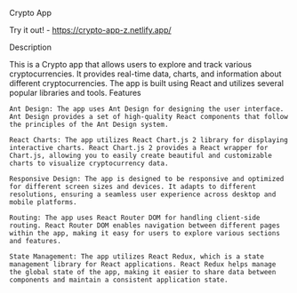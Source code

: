 Crypto App

Try it out! - https://crypto-app-z.netlify.app/

Description

This is a Crypto app that allows users to explore and track various cryptocurrencies. It provides real-time data, charts, and information about different cryptocurrencies. The app is built using React and utilizes several popular libraries and tools.
Features

    Ant Design: The app uses Ant Design for designing the user interface. Ant Design provides a set of high-quality React components that follow the principles of the Ant Design system.

    React Charts: The app utilizes React Chart.js 2 library for displaying interactive charts. React Chart.js 2 provides a React wrapper for Chart.js, allowing you to easily create beautiful and customizable charts to visualize cryptocurrency data.

    Responsive Design: The app is designed to be responsive and optimized for different screen sizes and devices. It adapts to different resolutions, ensuring a seamless user experience across desktop and mobile platforms.

    Routing: The app uses React Router DOM for handling client-side routing. React Router DOM enables navigation between different pages within the app, making it easy for users to explore various sections and features.

    State Management: The app utilizes React Redux, which is a state management library for React applications. React Redux helps manage the global state of the app, making it easier to share data between components and maintain a consistent application state.
